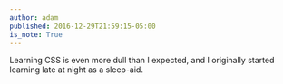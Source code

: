 ```yaml
---
author: adam
published: 2016-12-29T21:59:15-05:00
is_note: True
---
```


Learning CSS is even more dull than I expected, and I originally
started learning late at night as a sleep-aid.
